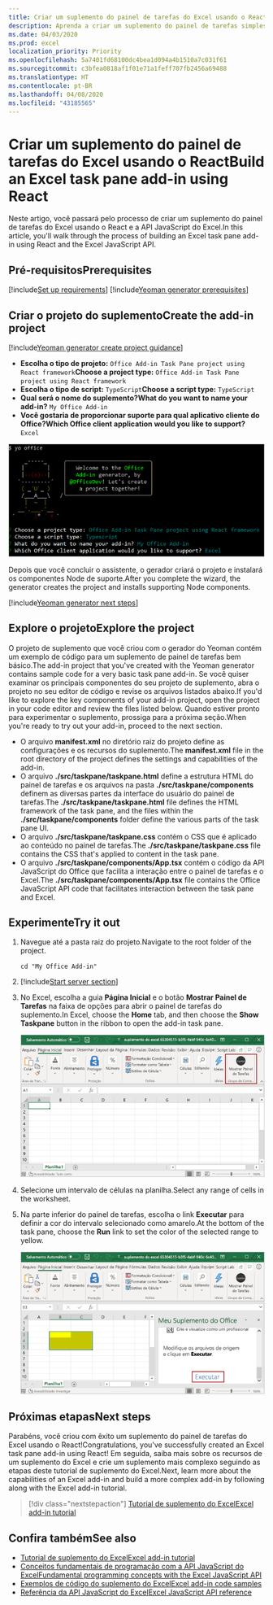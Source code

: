 ```yaml
---
title: Criar um suplemento do painel de tarefas do Excel usando o React
description: Aprenda a criar um suplemento do painel de tarefas simples do Excel usando a API do Office JS e reagir.
ms.date: 04/03/2020
ms.prod: excel
localization_priority: Priority
ms.openlocfilehash: 5a7401fd68100dc4bea1d094a4b1510a7c031f61
ms.sourcegitcommit: c3bfea0818af1f01e71a1feff707fb2456a69488
ms.translationtype: HT
ms.contentlocale: pt-BR
ms.lasthandoff: 04/08/2020
ms.locfileid: "43185565"
---
```

# <a name="build-an-excel-task-pane-add-in-using-react"></a><span data-ttu-id="02772-103">Criar um suplemento do painel de tarefas do Excel usando o React</span><span class="sxs-lookup"><span data-stu-id="02772-103">Build an Excel task pane add-in using React</span></span>

<span data-ttu-id="02772-104">Neste artigo, você passará pelo processo de criar um suplemento do painel de tarefas do Excel usando o React e a API JavaScript do Excel.</span><span class="sxs-lookup"><span data-stu-id="02772-104">In this article, you'll walk through the process of building an Excel task pane add-in using React and the Excel JavaScript API.</span></span>

## <a name="prerequisites"></a><span data-ttu-id="02772-105">Pré-requisitos</span><span class="sxs-lookup"><span data-stu-id="02772-105">Prerequisites</span></span>

[!include[Set up requirements](../includes/set-up-dev-environment-beforehand.md)]
[!include[Yeoman generator prerequisites](../includes/quickstart-yo-prerequisites.md)]

## <a name="create-the-add-in-project"></a><span data-ttu-id="02772-106">Criar o projeto do suplemento</span><span class="sxs-lookup"><span data-stu-id="02772-106">Create the add-in project</span></span>

[!include[Yeoman generator create project guidance](../includes/yo-office-command-guidance.md)]

- <span data-ttu-id="02772-107">**Escolha o tipo de projeto:** `Office Add-in Task Pane project using React framework`</span><span class="sxs-lookup"><span data-stu-id="02772-107">**Choose a project type:** `Office Add-in Task Pane project using React framework`</span></span>
- <span data-ttu-id="02772-108">**Escolha o tipo de script:** `TypeScript`</span><span class="sxs-lookup"><span data-stu-id="02772-108">**Choose a script type:** `TypeScript`</span></span>
- <span data-ttu-id="02772-109">**Qual será o nome do suplemento?**</span><span class="sxs-lookup"><span data-stu-id="02772-109">**What do you want to name your add-in?**</span></span> `My Office Add-in`
- <span data-ttu-id="02772-110">**Você gostaria de proporcionar suporte para qual aplicativo cliente do Office?**</span><span class="sxs-lookup"><span data-stu-id="02772-110">**Which Office client application would you like to support?**</span></span> `Excel`

![Gerador do Yeoman](../images/yo-office-excel-react-2.png)

<span data-ttu-id="02772-112">Depois que você concluir o assistente, o gerador criará o projeto e instalará os componentes Node de suporte.</span><span class="sxs-lookup"><span data-stu-id="02772-112">After you complete the wizard, the generator creates the project and installs supporting Node components.</span></span>

[!include[Yeoman generator next steps](../includes/yo-office-next-steps.md)]

## <a name="explore-the-project"></a><span data-ttu-id="02772-113">Explore o projeto</span><span class="sxs-lookup"><span data-stu-id="02772-113">Explore the project</span></span>

<span data-ttu-id="02772-114">O projeto de suplemento que você criou com o gerador do Yeoman contém um exemplo de código para um suplemento de painel de tarefas bem básico.</span><span class="sxs-lookup"><span data-stu-id="02772-114">The add-in project that you've created with the Yeoman generator contains sample code for a very basic task pane add-in.</span></span> <span data-ttu-id="02772-115">Se você quiser examinar os principais componentes do seu projeto de suplemento, abra o projeto no seu editor de código e revise os arquivos listados abaixo.</span><span class="sxs-lookup"><span data-stu-id="02772-115">If you'd like to explore the key components of your add-in project, open the project in your code editor and review the files listed below.</span></span> <span data-ttu-id="02772-116">Quando estiver pronto para experimentar o suplemento, prossiga para a próxima seção.</span><span class="sxs-lookup"><span data-stu-id="02772-116">When you're ready to try out your add-in, proceed to the next section.</span></span>

- <span data-ttu-id="02772-117">O arquivo **manifest.xml** no diretório raiz do projeto define as configurações e os recursos do suplemento.</span><span class="sxs-lookup"><span data-stu-id="02772-117">The **manifest.xml** file in the root directory of the project defines the settings and capabilities of the add-in.</span></span>
- <span data-ttu-id="02772-118">O arquivo **./src/taskpane/taskpane.html** define a estrutura HTML do painel de tarefas e os arquivos na pasta **./src/taskpane/components** definem as diversas partes da interface do usuário do painel de tarefas.</span><span class="sxs-lookup"><span data-stu-id="02772-118">The **./src/taskpane/taskpane.html** file defines the HTML framework of the task pane, and the files within the **./src/taskpane/components** folder define the various parts of the task pane UI.</span></span>
- <span data-ttu-id="02772-119">O arquivo **./src/taskpane/taskpane.css** contém o CSS que é aplicado ao conteúdo no painel de tarefas.</span><span class="sxs-lookup"><span data-stu-id="02772-119">The **./src/taskpane/taskpane.css** file contains the CSS that's applied to content in the task pane.</span></span>
- <span data-ttu-id="02772-120">O arquivo **./src/taskpane/components/App.tsx** contém o código da API JavaScript do Office que facilita a interação entre o painel de tarefas e o Excel.</span><span class="sxs-lookup"><span data-stu-id="02772-120">The **./src/taskpane/components/App.tsx** file contains the Office JavaScript API code that facilitates interaction between the task pane and Excel.</span></span>

## <a name="try-it-out"></a><span data-ttu-id="02772-121">Experimente</span><span class="sxs-lookup"><span data-stu-id="02772-121">Try it out</span></span>

1. <span data-ttu-id="02772-122">Navegue até a pasta raiz do projeto.</span><span class="sxs-lookup"><span data-stu-id="02772-122">Navigate to the root folder of the project.</span></span>

    ```command&nbsp;line
    cd "My Office Add-in"
    ```

2. [!include[Start server section](../includes/quickstart-yo-start-server-excel.md)] 

3. <span data-ttu-id="02772-123">No Excel, escolha a guia **Página Inicial** e o botão **Mostrar Painel de Tarefas** na faixa de opções para abrir o painel de tarefas do suplemento.</span><span class="sxs-lookup"><span data-stu-id="02772-123">In Excel, choose the **Home** tab, and then choose the **Show Taskpane** button in the ribbon to open the add-in task pane.</span></span>

    ![Botão do suplemento do Excel](../images/excel-quickstart-addin-3b.png)

4. <span data-ttu-id="02772-125">Selecione um intervalo de células na planilha.</span><span class="sxs-lookup"><span data-stu-id="02772-125">Select any range of cells in the worksheet.</span></span>

5. <span data-ttu-id="02772-126">Na parte inferior do painel de tarefas, escolha o link **Executar** para definir a cor do intervalo selecionado como amarelo.</span><span class="sxs-lookup"><span data-stu-id="02772-126">At the bottom of the task pane, choose the **Run** link to set the color of the selected range to yellow.</span></span>

    ![Suplemento do Excel](../images/excel-quickstart-addin-3c.png)

## <a name="next-steps"></a><span data-ttu-id="02772-128">Próximas etapas</span><span class="sxs-lookup"><span data-stu-id="02772-128">Next steps</span></span>

<span data-ttu-id="02772-129">Parabéns, você criou com êxito um suplemento do painel de tarefas do Excel usando o React!</span><span class="sxs-lookup"><span data-stu-id="02772-129">Congratulations, you've successfully created an Excel task pane add-in using React!</span></span> <span data-ttu-id="02772-130">Em seguida, saiba mais sobre os recursos de um suplemento do Excel e crie um suplemento mais complexo seguindo as etapas deste tutorial de suplemento do Excel.</span><span class="sxs-lookup"><span data-stu-id="02772-130">Next, learn more about the capabilities of an Excel add-in and build a more complex add-in by following along with the Excel add-in tutorial.</span></span>

> [!div class="nextstepaction"]
> [<span data-ttu-id="02772-131">Tutorial de suplemento do Excel</span><span class="sxs-lookup"><span data-stu-id="02772-131">Excel add-in tutorial</span></span>](../tutorials/excel-tutorial.md)

## <a name="see-also"></a><span data-ttu-id="02772-132">Confira também</span><span class="sxs-lookup"><span data-stu-id="02772-132">See also</span></span>

* [<span data-ttu-id="02772-133">Tutorial de suplemento do Excel</span><span class="sxs-lookup"><span data-stu-id="02772-133">Excel add-in tutorial</span></span>](../tutorials/excel-tutorial-create-table.md)
* [<span data-ttu-id="02772-134">Conceitos fundamentais de programação com a API JavaScript do Excel</span><span class="sxs-lookup"><span data-stu-id="02772-134">Fundamental programming concepts with the Excel JavaScript API</span></span>](../excel/excel-add-ins-core-concepts.md)
* [<span data-ttu-id="02772-135">Exemplos de código do suplemento do Excel</span><span class="sxs-lookup"><span data-stu-id="02772-135">Excel add-in code samples</span></span>](https://developer.microsoft.com/office/gallery/?filterBy=Samples,Excel)
* [<span data-ttu-id="02772-136">Referência da API JavaScript do Excel</span><span class="sxs-lookup"><span data-stu-id="02772-136">Excel JavaScript API reference</span></span>](../reference/overview/excel-add-ins-reference-overview.md)
